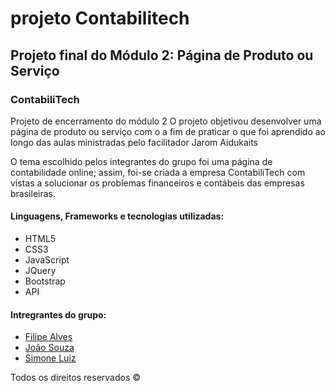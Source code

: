 # projeto Contabilitech

## **Projeto final do Módulo 2: Página de Produto ou Serviço**

### **ContabiliTech**
Projeto de encerramento do módulo 2
O projeto objetivou desenvolver uma página de produto ou serviço com o a fim de praticar o que foi aprendido ao longo das aulas ministradas pelo facilitador Jarom Aidukaits

O tema escolhido pelos integrantes do grupo foi uma página de contabilidade online; assim, foi-se criada a empresa ContabiliTech com vistas a solucionar os problemas financeiros e contábeis das empresas brasileiras.

#### **Linguagens, Frameworks e tecnologias utilizadas:**
* HTML5
* CSS3
* JavaScript
* JQuery
*  Bootstrap
* API

#### **Intregrantes do grupo:**

* [Filipe Alves](https://www.linkedin.com/in/filipeqalves)
* [João Souza](https://www.linkedin.com/in/joaofmds)
* [Simone Luiz](https://www.linkedin.com/in/simone-luiz-87331822a/)


Todos os direitos reservados ©
